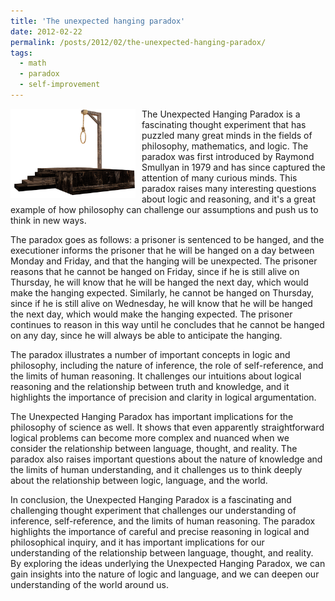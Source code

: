 ```yaml
---
title: 'The unexpected hanging paradox'
date: 2012-02-22
permalink: /posts/2012/02/the-unexpected-hanging-paradox/
tags:
  - math
  - paradox
  - self-improvement
---
```


<img width="200" alt="gallows" src="/images/posts/the-unexpected-hanging-paradox.png" style="float: left; margin-right: 10px;" /> The Unexpected Hanging Paradox is a fascinating thought experiment that has puzzled many great minds in the fields of philosophy, mathematics, and logic. The paradox was first introduced by Raymond Smullyan in 1979 and has since captured the attention of many curious minds. This paradox raises many interesting questions about logic and reasoning, and it's a great example of how philosophy can challenge our assumptions and push us to think in new ways.

The paradox goes as follows: a prisoner is sentenced to be hanged, and the executioner informs the prisoner that he will be hanged on a day between Monday and Friday, and that the hanging will be unexpected. The prisoner reasons that he cannot be hanged on Friday, since if he is still alive on Thursday, he will know that he will be hanged the next day, which would make the hanging expected. Similarly, he cannot be hanged on Thursday, since if he is still alive on Wednesday, he will know that he will be hanged the next day, which would make the hanging expected. The prisoner continues to reason in this way until he concludes that he cannot be hanged on any day, since he will always be able to anticipate the hanging.

The paradox illustrates a number of important concepts in logic and philosophy, including the nature of inference, the role of self-reference, and the limits of human reasoning. It challenges our intuitions about logical reasoning and the relationship between truth and knowledge, and it highlights the importance of precision and clarity in logical argumentation.

The Unexpected Hanging Paradox has important implications for the philosophy of science as well. It shows that even apparently straightforward logical problems can become more complex and nuanced when we consider the relationship between language, thought, and reality. The paradox also raises important questions about the nature of knowledge and the limits of human understanding, and it challenges us to think deeply about the relationship between logic, language, and the world.

In conclusion, the Unexpected Hanging Paradox is a fascinating and challenging thought experiment that challenges our understanding of inference, self-reference, and the limits of human reasoning. The paradox highlights the importance of careful and precise reasoning in logical and philosophical inquiry, and it has important implications for our understanding of the relationship between language, thought, and reality. By exploring the ideas underlying the Unexpected Hanging Paradox, we can gain insights into the nature of logic and language, and we can deepen our understanding of the world around us.
